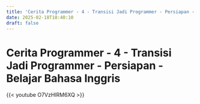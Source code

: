 ```yaml
---
title: 'Cerita Programmer - 4 - Transisi Jadi Programmer - Persiapan - Belajar Bahasa Inggris'
date: 2025-02-18T18:40:10
draft: false
---
```


# Cerita Programmer - 4 - Transisi Jadi Programmer - Persiapan - Belajar Bahasa Inggris

{{< youtube O7VzHlRM6XQ >}}
